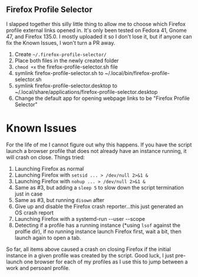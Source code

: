 ## Firefox Profile Selector

I slapped together this silly little thing to allow me to choose which Firefox profile external links opened in. 
It's only been tested on Fedora 41, Gnome 47, and Firefox 135.0. I mostly uploaded it so I don't lose it, but if anyone can fix the Known Issues, I won't turn a PR away.

1. Create `~/.firefox-profile-selector/`
2. Place both files in the newly created folder
3. `chmod +x` the firefox-profile-selector.sh file
4. symlink firefox-profile-selector.sh to ~/.local/bin/firefox-profile-selector.sh
5. symlink firefox-profile-selector.desktop to ~/.local/share/applications/firefox-profile-selector.desktop
6. Change the default app for opening webpage links to be "Firefox Profile Selector"

# Known Issues
For the life of me I cannot figure out why this happens. If you have the script launch a browser profile that does not already have an instance running, it will crash on close. Things tried:
1. Launching Firefox as normal
2. Launching Firefox with `setsid ... > /dev/null 2>&1 &`
3. Launching Firefox with `nohup ... > /dev/null 2>&1 &`
4. Same as #3, but adding a `sleep 5` to slow down the script termination just in case
5. Same as #3, but running `disown` after
6. Give up and disable the Firefox crash reporter...this just generated an OS crash report
7. Launching Firefox with a systemd-run --user --scope
8. Detecting if a profile has a running instance (*using `lsof` against the prolfie dir), if no running instance launch Firefox first, wait a bit, then launch again to open a tab.

So far, all items above caused a crash on closing Firefox if the initial instance in a given profile was created by the script. Good luck, I just pre-launch one browser for each of my profiles as I use this to jump between a work and persoanl profile. 
